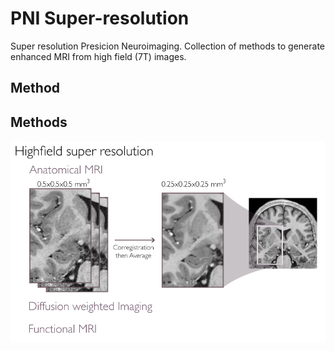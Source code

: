 # PNI Super-resolution
Super resolution Presicion Neuroimaging. Collection of methods to generate enhanced MRI from high field (7T) images.

## Method
## Methods
![MRI Image](docs/super_resolution.png)

